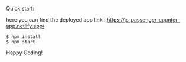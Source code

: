 
Quick start:


here you can find the deployed app link : https://js-passenger-counter-app.netlify.app/

```
$ npm install
$ npm start
````

Happy Coding!
